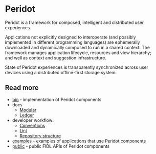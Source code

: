 # Peridot

Peridot is a framework for composed, intelligent and distributed user
experiences.

Applications not explicitly designed to interoperate (and possibly implemented
in different programming languages) are ephemerally downloaded and dynamically
composed to run in a shared context. The framework manages application
lifecycle, resources and view hierarchy; and well as context and suggestion
infrastructure.

State of Peridot experiences is transparently synchronized across user devices
using a distributed offline-first storage system.


## Read more

 - [bin](bin) - implementation of Peridot components
 - docs
   - [Modular](docs/modular)
   - [Ledger](docs/ledger)
 - developer workflow:
   - [Conventions](docs/conventions.md)
   - [Lint](docs/lint.md)
   - [Repository structure](docs/repository_structure.md)
 - [examples](examples) - examples of applications that use Peridot components
 - [public](public) - public FIDL APIs of Peridot components

